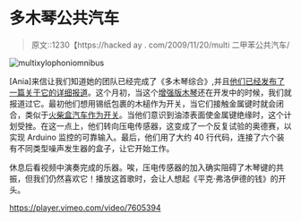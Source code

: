 # 多木琴公共汽车

> 原文::1230【https://hacked ay . com/2009/11/20/multi 二甲苯公共汽车/

![](img/eb3dfa37125e4fd17fdd77307526aa76.png "multixylophoniomnibus")

[Ania]来信让我们知道她的团队已经完成了《多木琴综合》,并且[他们已经发布了一篇关于它的详细报道](http://www.urbanhonking.com/ideasfordozens/2009/11/the_multixylophoniomnibus.html)。这个月初，当这个[增强版木琴](http://hackaday.com/2009/11/02/augmented-xylophone/)还在开发中的时候，我们就报道过它。最初他们想用锡纸包裹的木槌作为开关，当它们接触金属键时就会闭合，类似于[火柴盒汽车作为开关](http://hackaday.com/2009/09/15/using-matchbox-cars-as-a-switch/)。当他们意识到油漆表面使金属键绝缘时，这个计划受挫。在这一点上，他们转向压电传感器，这变成了一个反复试验的奥德赛，以实现 Arduino 监控的可靠输入。最后，他们用了大约 40 行代码，连接了六个装有不同类型噪声发生器的盒子，让它开始工作。

休息后看视频中演奏完成的乐器。唉，压电传感器的加入确实阻碍了木琴键的共振，但我们仍然喜欢它！播放这首歌时，会让人想起《平克·弗洛伊德的钱》的开头。

<https://player.vimeo.com/video/7605394>

</div> </body> </html>